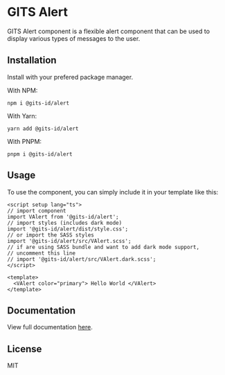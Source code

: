 # GITS Alert

GITS Alert component is a flexible alert component that can be used to display various types of messages to the user.

## Installation

Install with your prefered package manager.

With NPM:

```
npm i @gits-id/alert
```

With Yarn:

```
yarn add @gits-id/alert
```

With PNPM:

```
pnpm i @gits-id/alert
```

## Usage

To use the component, you can simply include it in your template like this:

```vue
<script setup lang="ts">
// import component
import VAlert from '@gits-id/alert';
// import styles (includes dark mode)
import '@gits-id/alert/dist/style.css';
// or import the SASS styles
import '@gits-id/alert/src/VAlert.scss';
// if are using SASS bundle and want to add dark mode support,
// uncomment this line
// import '@gits-id/alert/src/VAlert.dark.scss';
</script>

<template>
  <VAlert color="primary"> Hello World </VAlert>
</template>
```

## Documentation

View full documentation [here](https://gitsindonesia.github.io/ui-component/components/alert).

## License

MIT
